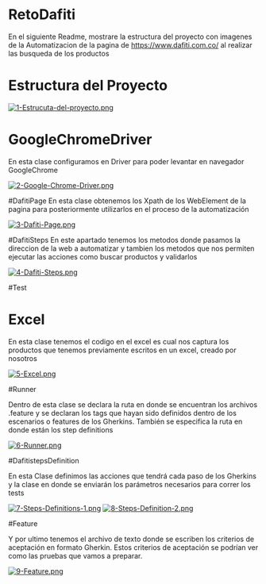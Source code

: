 # RetoDafiti
En el siguiente Readme, mostrare la estructura del proyecto con imagenes
de la Automatizacion de la pagina de https://www.dafiti.com.co/ al realizar las busqueda de los productos

# Estructura del Proyecto
[![1-Estrucuta-del-proyecto.png](https://i.postimg.cc/d1KGd8x1/1-Estrucuta-del-proyecto.png)](https://postimg.cc/06c61JxR)

# GoogleChromeDriver
En esta clase configuramos en Driver para poder levantar en navegador GoogleChrome

[![2-Google-Chrome-Driver.png](https://i.postimg.cc/9Qdm0ZZ1/2-Google-Chrome-Driver.png)](https://postimg.cc/XrvSDZ2y)


#DafitiPage
En esta clase obtenemos los Xpath de los WebElement de la pagina para posteriormente
utilizarlos en el proceso de la automatización 

[![3-Dafiti-Page.png](https://i.postimg.cc/X78304bD/3-Dafiti-Page.png)](https://postimg.cc/bss4xXdQ)


#DafitiSteps
En este apartado tenemos los metodos donde pasamos la direccion de la web a automatizar y tambien
los metodos que nos permiten ejecutar las acciones como buscar productos y validarlos

[![4-Dafiti-Steps.png](https://i.postimg.cc/j5rk5n66/4-Dafiti-Steps.png)](https://postimg.cc/LqNVQXbh)



#Test

# Excel
En esta clase tenemos el codigo en el excel es cual nos captura los productos
que tenemos previamente escritos en un excel, creado por nosotros

[![5-Excel.png](https://i.postimg.cc/4dBbgYWx/5-Excel.png)](https://postimg.cc/CBnfCxy3)


#Runner

Dentro de esta clase se declara la ruta en donde se encuentran los archivos .feature
y se declaran los tags que hayan sido definidos dentro de los escenarios o features de los Gherkins.
También se especifica la ruta en donde están los step definitions

[![6-Runner.png](https://i.postimg.cc/ZYXjKdTW/6-Runner.png)](https://postimg.cc/7bMSKbJ4)

#DafitistepsDefinition

En esta Clase definimos las acciones que tendrá cada paso de los Gherkins
y la clase en donde se enviarán los parámetros necesarios para correr los tests

[![7-Steps-Definitions-1.png](https://i.postimg.cc/nz4Vjmyn/7-Steps-Definitions-1.png)](https://postimg.cc/2b5Ng1jt)
[![8-Steps-Definition-2.png](https://i.postimg.cc/KjmGnzbB/8-Steps-Definition-2.png)](https://postimg.cc/LY0FSmn8)

#Feature

Y por ultimo tenemos el archivo de texto donde se escriben los criterios de aceptación en formato Gherkin.
Estos criterios de aceptación se podrían ver como las pruebas que vamos a preparar.

[![9-Feature.png](https://i.postimg.cc/rFFysKQL/9-Feature.png)](https://postimg.cc/23MNXjsH)





